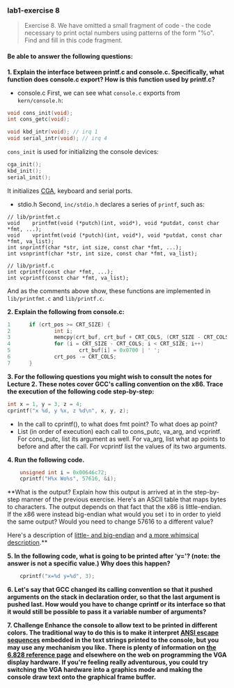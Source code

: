 ### lab1-exercise 8

> Exercise 8. We have omitted a small fragment of code - the code necessary to print octal numbers using patterns of the form "%o". Find and fill in this code fragment.

#### Be able to answer the following questions:

**1. Explain the interface between printf.c and console.c. Specifically, what function does console.c export? How is this function used by printf.c?**

* console.c
First, we can see what `console.c` exports from `kern/console.h`:
```C
void cons_init(void);
int cons_getc(void);

void kbd_intr(void); // irq 1
void serial_intr(void); // irq 4
```
`cons_init` is used for initializing the console devices:
```c
cga_init();
kbd_init();
serial_init();
```
It initializes [CGA](https://en.wikipedia.org/wiki/Color_Graphics_Adapter), keyboard and serial ports.

* stdio.h
Second, `inc/stdio.h` declares a series of `printf`, such as:
```
// lib/printfmt.c
void	printfmt(void (*putch)(int, void*), void *putdat, const char *fmt, ...);
void	vprintfmt(void (*putch)(int, void*), void *putdat, const char *fmt, va_list);
int	snprintf(char *str, int size, const char *fmt, ...);
int	vsnprintf(char *str, int size, const char *fmt, va_list);

// lib/printf.c
int	cprintf(const char *fmt, ...);
int	vcprintf(const char *fmt, va_list);
```
And as the comments above show, these functions are implemented in `lib/printfmt.c` and `lib/printf.c`.



**2. Explain the following from console.c:**
```C
1      if (crt_pos >= CRT_SIZE) {
2              int i;
3              memcpy(crt_buf, crt_buf + CRT_COLS, (CRT_SIZE - CRT_COLS) * sizeof(uint16_t));
4              for (i = CRT_SIZE - CRT_COLS; i < CRT_SIZE; i++)
5                      crt_buf[i] = 0x0700 | ' ';
6              crt_pos -= CRT_COLS;
7      }
```


**3. For the following questions you might wish to consult the notes for Lecture 2. These notes cover GCC's calling convention on the x86.
Trace the execution of the following code step-by-step:**
```C
int x = 1, y = 3, z = 4;
cprintf("x %d, y %x, z %d\n", x, y, z);
```
* In the call to cprintf(), to what does fmt point? To what does ap point?
* List (in order of execution) each call to cons_putc, va_arg, and vcprintf. For cons_putc, list its argument as well. For va_arg, list what ap points to before and after the call. For vcprintf list the values of its two arguments.


**4. Run the following code.**
```C
    unsigned int i = 0x00646c72;
    cprintf("H%x Wo%s", 57616, &i);
```
**What is the output? Explain how this output is arrived at in the step-by-step manner of the previous exercise. Here's an ASCII table that maps bytes to characters.
The output depends on that fact that the x86 is little-endian. If the x86 were instead big-endian what would you set i to in order to yield the same output? Would you need to change 57616 to a different value?

Here's a description of [little- and big-endian](http://www.webopedia.com/TERM/B/big_endian.html) and [a more whimsical description](http://www.networksorcery.com/enp/ien/ien137.txt).**


**5. In the following code, what is going to be printed after 'y='? (note: the answer is not a specific value.) Why does this happen?**
```C
    cprintf("x=%d y=%d", 3);
```

**6. Let's say that GCC changed its calling convention so that it pushed arguments on the stack in declaration order, so that the last argument is pushed last. How would you have to change cprintf or its interface so that it would still be possible to pass it a variable number of arguments?**

**7. Challenge Enhance the console to allow text to be printed in different colors. The traditional way to do this is to make it interpret [ANSI escape sequences](http://www.dee.ufcg.edu.br/~rrbrandt/tools/ansi.html) embedded in the text strings printed to the console, but you may use any mechanism you like. There is plenty of information on [the 6.828 reference page](https://pdos.csail.mit.edu/6.828/2011/reference.html) and elsewhere on the web on programming the VGA display hardware. If you're feeling really adventurous, you could try switching the VGA hardware into a graphics mode and making the console draw text onto the graphical frame buffer.**
